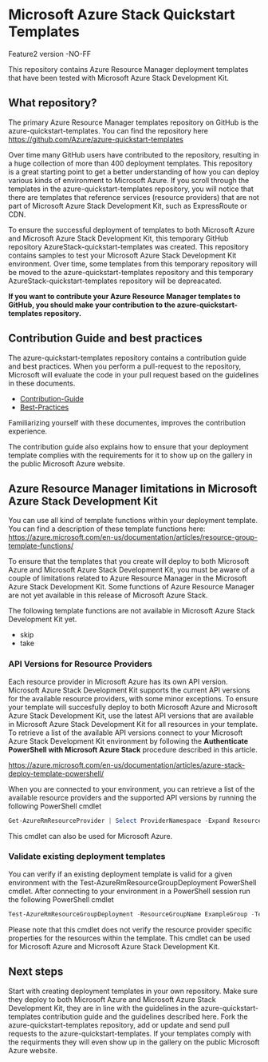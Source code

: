 # Microsoft Azure Stack Quickstart Templates


Feature2 version -NO-FF

This repository contains Azure Resource Manager deployment templates that have been tested with Microsoft Azure Stack Development Kit. 

## What repository?

The primary Azure Resource Manager templates repository on GitHub is the azure-quickstart-templates. You can find the repository here https://github.com/Azure/azure-quickstart-templates

Over time many GitHub users have contributed to the repository, resulting in a huge collection of more than 400 deployment templates. This repository is a great starting point to get a better understanding of how you can deploy various kinds of environment to Microsoft Azure. If you scroll through the templates in the azure-quickstart-templates repository, you will notice that there are templates that reference services (resource providers) that are not part of Microsoft Azure Stack Development Kit, such as ExpressRoute or CDN. 

To ensure the successful deployment of templates to both Microsoft Azure and Microsoft Azure Stack Development Kit, this temporary GitHub repository AzureStack-quickstart-templates was created. This repository contains samples to test your Microsoft Azure Stack Development Kit environment. Over time, some templates from this temporary repository will be moved to the azure-quickstart-templates repository and this temporary AzureStack-quickstart-templates repository will be depreacated.

**If you want to contribute your Azure Resource Manager templates to GitHub, you should make your contribution to the azure-quickstart-templates repository.**

## Contribution Guide and best practices

The azure-quickstart-templates repository contains a contribution guide and best practices. When you perform a pull-request to the repository, Microsoft will evaluate the code in your pull request based on the guidelines in these documents. 

 * [Contribution-Guide](https://github.com/Azure/azure-quickstart-templates/blob/master/1-CONTRIBUTION-GUIDE/README.md#contribution-guide)
 * [Best-Practices](https://github.com/Azure/azure-quickstart-templates/blob/master/1-CONTRIBUTION-GUIDE/best-practices.md#best-practices)

Familiarizing yourself with these documentes, improves the contribution experience.

The contribution guide also explains how to ensure that your deployment template complies with the requirements for it to show up on the gallery in the public Microsoft Azure website.

## Azure Resource Manager limitations in Microsoft Azure Stack Development Kit

You can use all kind of template functions within your deployment template. You can find a description of these template functions here: https://azure.microsoft.com/en-us/documentation/articles/resource-group-template-functions/

To ensure that the templates that you create will deploy to both Microsoft Azure and Microsoft Azure Stack Development Kit, you must be aware of a couple of limitations related to Azure Resource Manager in the Microsoft Azure Stack Development Kit. Some functions of Azure Resource Manager are not yet available in this  release of Microsoft Azure Stack. 

The following template functions are not available in Microsoft Azure Stack Development Kit yet.

 * skip
 * take

### API Versions for Resource Providers

Each resource provider in Microsoft Azure has its own API version. Microsoft Azure Stack Development Kit supports the current API versions for the available resource providers, with some minor exceptions. To ensure your template will succesfully deploy to both Microsoft Azure and Microsoft Azure Stack Development Kit, use the latest API versions that are available in Microsoft Azure Stack Development Kit for all resources in your template. To retrieve a list of the available API versions connect to your Microsoft Azure Stack Development Kit environment by following the **Authenticate PowerShell with Microsoft Azure Stack** procedure described in this article.

https://azure.microsoft.com/en-us/documentation/articles/azure-stack-deploy-template-powershell/

When you are connected to your environment, you can retrieve a list of the available resource providers and the supported API versions by running the following PowerShell cmdlet

``` PowerShell
Get-AzureRmResourceProvider | Select ProviderNamespace -Expand ResourceTypes | FT Providernamespace, ResourceTypeName, ApiVersions
```

This cmdlet can also be used for Microsoft Azure.

### Validate existing deployment templates

You can verify if an existing deployment template is valid for a given environment with the Test-AzureRmResourceGroupDeployment PowerShell cmdlet. After connecting to your environment in a PowerShell session run the following PowerShell cmdlet

``` PowerShell
Test-AzureRmResourceGroupDeployment -ResourceGroupName ExampleGroup -TemplateFile c:\Templates\azuredeploy.json
```

Please note that this cmdlet does not verify the resource provider specific properties for the resources within the template. This cmdlet can be used for Microsoft Azure and Microsoft Azure Stack Development Kit.

## Next steps

Start with creating deployment templates in your own repository. Make sure they deploy to both Microsoft Azure and Microsoft Azure Stack Development Kit, they are in line with the guidelines in the azure-quickstart-templates contribution guide and the guidelines described here. Fork the azure-quickstart-templates repository, add or update and send pull requests to the azure-quickstart-templates. If your templates comply with the requirments they will even show up in the gallery on the public Microsoft Azure website.
